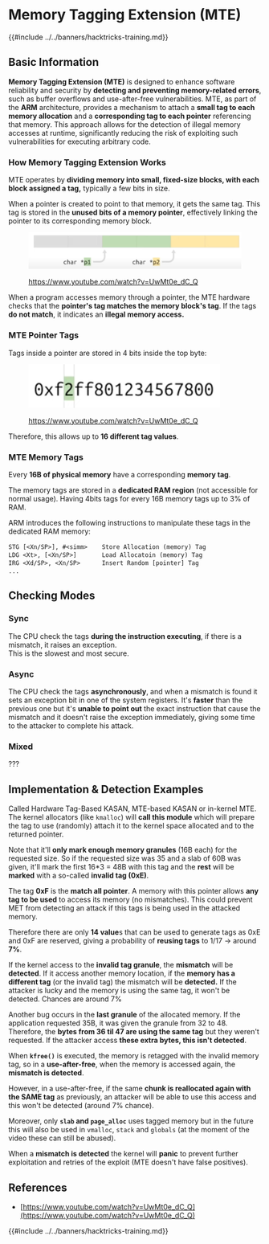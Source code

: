 # Memory Tagging Extension (MTE)

{{#include ../../banners/hacktricks-training.md}}

## Basic Information

**Memory Tagging Extension (MTE)** is designed to enhance software reliability and security by **detecting and preventing memory-related errors**, such as buffer overflows and use-after-free vulnerabilities. MTE, as part of the **ARM** architecture, provides a mechanism to attach a **small tag to each memory allocation** and a **corresponding tag to each pointer** referencing that memory. This approach allows for the detection of illegal memory accesses at runtime, significantly reducing the risk of exploiting such vulnerabilities for executing arbitrary code.

### **How Memory Tagging Extension Works**

MTE operates by **dividing memory into small, fixed-size blocks, with each block assigned a tag,** typically a few bits in size.&#x20;

When a pointer is created to point to that memory, it gets the same tag. This tag is stored in the **unused bits of a memory pointer**, effectively linking the pointer to its corresponding memory block.

<figure><img src="../../images/image (1202).png" alt=""><figcaption><p><a href="https://www.youtube.com/watch?v=UwMt0e_dC_Q">https://www.youtube.com/watch?v=UwMt0e_dC_Q</a></p></figcaption></figure>

When a program accesses memory through a pointer, the MTE hardware checks that the **pointer's tag matches the memory block's tag**. If the tags **do not match**, it indicates an **illegal memory access.**

### MTE Pointer Tags

Tags inside a pointer are stored in 4 bits inside the top byte:

<figure><img src="../../images/image (1203).png" alt=""><figcaption><p><a href="https://www.youtube.com/watch?v=UwMt0e_dC_Q">https://www.youtube.com/watch?v=UwMt0e_dC_Q</a></p></figcaption></figure>

Therefore, this allows up to **16 different tag values**.

### MTE Memory Tags

Every **16B of physical memory** have a corresponding **memory tag**.

The memory tags are stored in a **dedicated RAM region** (not accessible for normal usage). Having 4bits tags for every 16B memory tags up to 3% of RAM.

ARM introduces the following instructions to manipulate these tags in the dedicated RAM memory:

```
STG [<Xn/SP>], #<simm>    Store Allocation (memory) Tag
LDG <Xt>, [<Xn/SP>]       Load Allocatoin (memory) Tag
IRG <Xd/SP>, <Xn/SP>      Insert Random [pointer] Tag
...
```

## Checking Modes

### Sync

The CPU check the tags **during the instruction executing**, if there is a mismatch, it raises an exception.\
This is the slowest and most secure.

### Async

The CPU check the tags **asynchronously**, and when a mismatch is found it sets an exception bit in one of the system registers. It's **faster** than the previous one but it's **unable to point out** the exact instruction that cause the mismatch and it doesn't raise the exception immediately, giving some time to the attacker to complete his attack.

### Mixed

???

## Implementation & Detection Examples

Called Hardware Tag-Based KASAN, MTE-based KASAN or in-kernel MTE.\
The kernel allocators (like `kmalloc`) will **call this module** which will prepare the tag to use (randomly) attach it to the kernel space allocated and to the returned pointer.

Note that it'll **only mark enough memory granules** (16B each) for the requested size. So if the requested size was 35 and a slab of 60B was given, it'll mark the first 16\*3 = 48B with this tag and the **rest** will be **marked** with a so-called **invalid tag (0xE)**.

The tag **0xF** is the **match all pointer**. A memory with this pointer allows **any tag to be used** to access its memory (no mismatches). This could prevent MET from detecting an attack if this tags is being used in the attacked memory.

Therefore there are only **14 value**s that can be used to generate tags as 0xE and 0xF are reserved, giving a probability of **reusing tags** to 1/17 -> around **7%**.

If the kernel access to the **invalid tag granule**, the **mismatch** will be **detected**. If it access another memory location, if the **memory has a different tag** (or the invalid tag) the mismatch will be **detected.** If the attacker is lucky and the memory is using the same tag, it won't be detected. Chances are around 7%

Another bug occurs in the **last granule** of the allocated memory. If the application requested 35B, it was given the granule from 32 to 48. Therefore, the **bytes from 36 til 47 are using the same tag** but they weren't requested. If the attacker access **these extra bytes, this isn't detected**.

When **`kfree()`** is executed, the memory is retagged with the invalid memory tag, so in a **use-after-free**, when the memory is accessed again, the **mismatch is detected**.

However, in a use-after-free, if the same **chunk is reallocated again with the SAME tag** as previously, an attacker will be able to use this access and this won't be detected (around 7% chance).

Moreover, only **`slab` and `page_alloc`** uses tagged memory but in the future this will also be used in `vmalloc`, `stack` and `globals` (at the moment of the video these can still be abused).

When a **mismatch is detected** the kernel will **panic** to prevent further exploitation and retries of the exploit (MTE doesn't have false positives).

## References

- [https://www.youtube.com/watch?v=UwMt0e_dC_Q](https://www.youtube.com/watch?v=UwMt0e_dC_Q)

{{#include ../../banners/hacktricks-training.md}}


